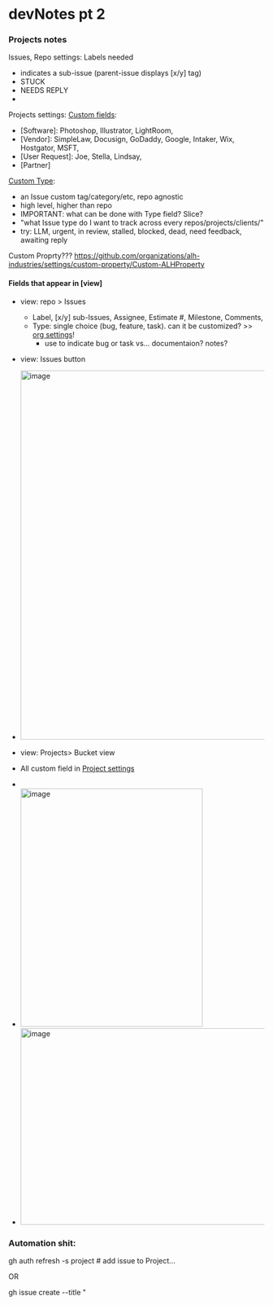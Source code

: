 # devNotes pt 2


### Projects notes


Issues, Repo settings:
Labels needed
- indicates a sub-issue (parent-issue displays [x/y] tag)
- STUCK
- NEEDS REPLY
- 

Projects settings:
[Custom fields](https://github.com/orgs/alh-industries/projects/1/settings/fields/Status): 

- [Software]: Photoshop, Illustrator, LightRoom,  
- [Vendor]: SimpleLaw, Docusign, GoDaddy, Google, Intaker, Wix, Hostgator, MSFT, 
- [User Request]: Joe, Stella, Lindsay,
- [Partner]


[Custom Type](https://github.com/organizations/alh-industries/settings/issue-types): 
- an Issue custom tag/category/etc, repo agnostic 
- high level, higher than repo 
- IMPORTANT: what can be done with Type field? Slice? 
- "what Issue type do I want to track across every repos/projects/clients/"
- try: LLM, urgent, in review, stalled, blocked, dead, need feedback, awaiting reply 

Custom Proprty??? https://github.com/organizations/alh-industries/settings/custom-property/Custom-ALHProperty

#### Fields that appear in [view]
-  view: repo > Issues
   -  Label, [x/y] sub-Issues, Assignee, Estimate #, Milestone, Comments,
   -  Type: single choice (bug, feature, task). can it be customized? >> [org settings](https://github.com/organizations/alh-industries/settings/issue-types)!
      - use to indicate bug or task vs... documentaion? notes?
-  view: Issues button
-  <img width="876" height="725" alt="image" src="https://github.com/user-attachments/assets/8f7be898-6129-49d3-b6f1-93e0ff75453e" />

-  view: Projects> Bucket view
  -  All custom field in [Project settings](https://github.com/orgs/alh-industries/projects/1/settings)
  -
  -   <img width="358" height="468" alt="image" src="https://github.com/user-attachments/assets/a0f9fa21-f28b-4ca9-9a59-b1d343675fec" />
  -   <img width="904" height="386" alt="image" src="https://github.com/user-attachments/assets/1e7661a0-63a7-4e79-9d2c-ee62f9160800" />



### Automation shit: 

gh auth refresh -s project # add issue to Project...

OR 

gh issue create --title "
